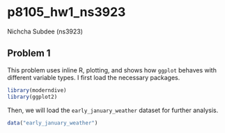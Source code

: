 p8105_hw1_ns3923
================
Nichcha Subdee (ns3923)

## Problem 1

This problem uses inline R, plotting, and shows how `ggplot` behaves
with different variable types. I first load the necessary packages.

``` r
library(moderndive)
library(ggplot2)
```

Then, we will load the `early_january_weather` dataset for further
analysis.

``` r
data("early_january_weather")
```
